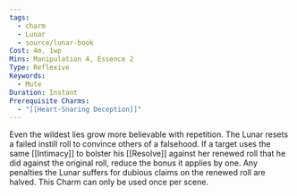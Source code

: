 ```yaml
---
tags:
  - charm
  - Lunar
  - source/lunar-book
Cost: 4m, 1wp
Mins: Manipulation 4, Essence 2
Type: Reflexive
Keywords:
  - Mute
Duration: Instant
Prerequisite Charms:
  - "[[Heart-Snaring Deception]]"
---
```

Even the wildest lies grow more believable with repetition. The Lunar resets a failed instill roll to convince others of a falsehood. If a target uses the same [[Intimacy]] to bolster his [[Resolve]] against her renewed roll that he did against the original roll, reduce the bonus it applies by one. Any penalties the Lunar suffers for dubious claims on the renewed roll are halved. This Charm can only be used once per scene.